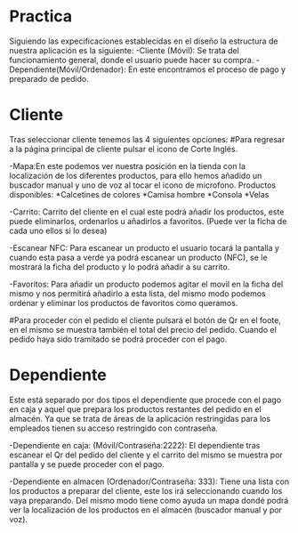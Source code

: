 # Practica
Siguiendo las expecificaciones establecidas en el diseño la estructura de nuestra aplicación es la siguiente:
-Cliente (Móvil): Se trata del funcionamiento general, donde el usuario puede hacer su compra.
-Dependiente(Móvil/Ordenador): En este encontramos el proceso de pago y preparado de pedido.

# Cliente
Tras seleccionar cliente tenemos las 4 siguientes opciones:
#Para regresar a la página principal de cliente pulsar el icono de Corte Inglés.

-Mapa:En este podemos ver nuestra posición en la tienda con la localización de los diferentes productos, para ello hemos añadido un buscador manual y uno  de voz al tocar el icono de microfono. 
Productos disponibles:
*Calcetines de colores
*Camisa hombre
*Consola
*Velas

-Carrito: Carrito del cliente en el cual este podrá añadir los productos, este puede eliminarlos, ordenarlos u añadirlos a favoritos. (Puede ver la ficha de cada uno ellos si lo desea)

-Escanear NFC: Para escanear un producto el usuario tocará la pantalla y cuando esta pasa a verde ya podrá escanear un producto (NFC), se le mostrará la ficha del producto y lo podrá añadir a su carrito.

-Favoritos: Para añadir un producto podemos agitar el movil en la ficha del mismo y nos permitirá añadirlo a esta lista, del mismo modo podemos ordenar y eliminar los productos de favoritos como queramos.

#Para proceder con el pedido el cliente pulsará el botón de Qr en el foote, en el mismo se muestra también el total del precio del pedido. Cuando el pedido haya sido tramitado se podrá proceder con el pago.

# Dependiente
Este está separado por dos tipos el dependiente que procede con el pago en caja y aquel que prepara los productos restantes del pedido en el almacén. Ya que se trata de áreas de  la aplicación restringidas para los empleados tienen su acceso restringido con contraseña.

-Dependiente en caja: (Móvil/Contraseña:2222): El dependiente tras escanear el Qr del pedido del cliente y el carrito del mismo se muestra por pantalla  y se puede proceder con el pago.

-Dependiente en almacen (Ordenador/Contraseña: 333): Tiene una lista con los productos a preparar del cliente, este los irá seleccionando cuando los vaya preparando. Del mismo modo tiene como ayuda un mapa dondé podrá ver la localización de los productos en el almacén (buscador manual y por voz).